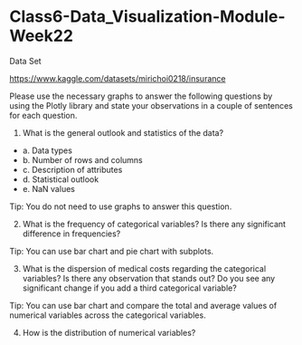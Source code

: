 # Class6-Data_Visualization-Module-Week22

Data Set

https://www.kaggle.com/datasets/mirichoi0218/insurance

Please use the necessary graphs to answer the following questions by using the Plotly library and state your observations in a couple of sentences for each question. 

1. What is the general outlook and statistics of the data?
* a. Data types
* b. Number of rows and columns
* c. Description of attributes
* d. Statistical outlook
* e. NaN values

Tip: You do not need to use graphs to answer this question. 


2. What is the frequency of categorical variables? Is there any significant difference in frequencies?

Tip: You can use bar chart and pie chart with subplots.


3. What is the dispersion of medical costs regarding the categorical variables? Is there any observation that stands out? Do you see any significant change if you add a third categorical variable?

Tip: You can use bar chart and compare the total and average values of numerical variables across the categorical variables. 
	
	
4.  How is the distribution of numerical variables? 
